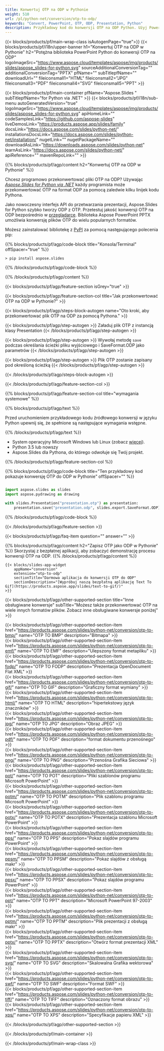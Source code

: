 ```yaml
---
title: Konwertuj OTP na ODP w Pythonie
weight: 510
url: /pl/python-net/conversion/otp-to-odp/ 
keywords: "Convert, PowerPoint, OTP, ODP, Presentation, Python"
description: Przykładowy kod do konwersji OTP na ODP Python. Użyj PowerPoint Python API do wsadowej konwersji plików OTP do plików ODP.
---
```


{{< blocks/products/pf/main-wrap-class isAutogenPage="true">}}
{{< blocks/products/pf/i18n/upper-banner h1="Konwertuj OTP na ODP w Pythonie" h2="Potężna biblioteka PowerPoint Python do konwersji OTP na ODP" logoImageSrc="https://www.aspose.cloud/templates/aspose/img/products/slides/aspose_slides-for-python.svg" sourceAdditionalConversionTag="" additionalConversionTag="PPTX" pfName="" subTitlepfName="" downloadUrl="" fileiconsmall1="HTML" fileiconsmall2="JPG" fileiconsmall3="PDF" fileiconsmall4="SVG" fileiconsmall5="PPT" >}}

{{< blocks/products/pf/main-container pfName="Aspose.Slides " subTitlepfName="for Python via .NET" >}}
{{< blocks/products/pf/i18n/sub-menu autoGeneratedVersion="true" logoImageSrc="https://www.aspose.cloud/templates/aspose/img/products/slides/aspose_slides-for-python.svg" apiHomeLink="" codeSamplesLink="https://github.com/aspose-slides" liveDemosLink="https://products.aspose.app/slides/family" docsLink="https://docs.aspose.com/slides/python-net/" installationsDocsLink="https://docs.aspose.com/slides/python-net/installation/" nugetLink="" nugetPackageName="" downloadAsLink="https://downloads.aspose.com/slides/python-net" learnAsLink="https://docs.aspose.com/slides/python-net/" apiReference="" mavenRepoLink="" >}}

{{% blocks/products/pf/agp/content h2="Konwertuj OTP na ODP w Pythonie" %}}

Chcesz programowo przekonwertować pliki OTP na ODP? Używając [*Aspose.Slides for Python via .NET*](https://products.aspose.com/slides/python-net/) każdy programista może przekonwertować OTP na format ODP za pomocą zaledwie kilku linijek kodu Pythona.

Jako nowoczesny interfejs API do przetwarzania prezentacji, Aspose.Slides for Python szybko tworzy ODP z OTP. Przetestuj jakość konwersji OTP na ODP bezpośrednio w [przeglądarce](https://products.aspose.app/slides/conversion). Biblioteka Aspose PowerPoint PPTX umożliwia konwersję plików OTP do wielu popularnych formatów.

Możesz zainstalować bibliotekę z [PyPI](https://pypi.org/project/Aspose.Slides/) za pomocą następującego polecenia pip:

{{% blocks/products/pf/agp/code-block title="Konsola/Terminal" offSpacer="true" %}}

```console
> pip install aspose.slides

```

{{% /blocks/products/pf/agp/code-block %}}

{{% /blocks/products/pf/agp/content %}}

{{< blocks/products/pf/agp/feature-section isGrey="true" >}}

{{< blocks/products/pf/agp/feature-section-col title="Jak przekonwertować OTP na ODP w Pythonie?" >}}

{{< blocks/products/pf/agp/steps-block-autogen name="Oto kroki, aby przekonwertować plik OTP na ODP za pomocą Pythona." >}}

{{< blocks/products/pf/agp/step-autogen >}}
Załaduj plik OTP z instancją klasy Presentation
{{< /blocks/products/pf/agp/step-autogen >}}

{{< blocks/products/pf/agp/step-autogen >}}
Wywołaj metodę `save` podczas określania ścieżki pliku wyjściowego i SaveFormat.ODP jako parametrów
{{< /blocks/products/pf/agp/step-autogen >}}

{{< blocks/products/pf/agp/step-autogen >}}
Plik OTP zostanie zapisany pod określoną ścieżką
{{< /blocks/products/pf/agp/step-autogen >}}

{{< /blocks/products/pf/agp/steps-block-autogen >}}

{{< /blocks/products/pf/agp/feature-section-col >}}

{{% blocks/products/pf/agp/feature-section-col title="wymagania systemowe" %}}

{{% blocks/products/pf/agp/text %}}

 Przed uruchomieniem przykładowego kodu źródłowego konwersji w języku Python upewnij się, że spełnione są następujące wymagania wstępne.

{{% /blocks/products/pf/agp/text %}}

- System operacyjny Microsoft Windows lub Linux (zobacz [więcej](https://docs.aspose.com/slides/python-net/system-requirements/)).
- Python 3.5 lub nowszy
- Aspose.Slides dla Pythona, do którego odwołuje się Twój projekt.

{{% /blocks/products/pf/agp/feature-section-col %}}

{{% blocks/products/pf/agp/code-block title="Ten przykładowy kod pokazuje konwersję OTP do ODP w Pythonie" offSpacer="" %}}

```py

import aspose.slides as slides
import aspose.pydrawing as drawing

with slides.Presentation("presentation.otp") as presentation:
    presentation.save("presentation.odp", slides.export.SaveFormat.ODP)

```
{{% /blocks/products/pf/agp/code-block %}}

{{< /blocks/products/pf/agp/feature-section >}}

{{< blocks/products/pf/agp/faq-item question="" answer="" >}}
 
{{% blocks/products/pf/agp/content h2="Zapisz OTP jako ODP w Pythonie" %}}
Skorzystaj z bezpłatnej aplikacji, aby zobaczyć demonstrację procesu konwersji OTP na ODP. 
{{% /blocks/products/pf/agp/content %}}

<!-- aboutfile Starts -->

<!-- aboutfile Ends -->

    {{< blocks/slides-app-widget 
        appName="conversion"
        extension="otp-to-odp"
        sectionTitle="Darmowa aplikacja do konwersji OTP do ODP" 
        sectionDescription="[Wypróbuj naszą bezpłatną aplikację Text To Gif](https://products.aspose.app/slides/text-to-gif/)" 
    >}}
    
{{< blocks/products/pf/agp/other-supported-section title="Inne obsługiwane konwersje" subTitle="Możesz także przekonwertować OTP na wiele innych formatów plików. Zobacz inne obsługiwane konwersje poniżej" >}}

{{< blocks/products/pf/agp/other-supported-section-item href="https://products.aspose.com/slides/python-net/conversion/otp-to-bmp/" name="OTP TO BMP" description="Bitmapa" >}}  
{{< blocks/products/pf/agp/other-supported-section-item href="https://products.aspose.com/slides/python-net/conversion/otp-to-emf/" name="OTP TO EMF" description="Ulepszony format metapliku" >}}  
{{< blocks/products/pf/agp/other-supported-section-item href="https://products.aspose.com/slides/python-net/conversion/otp-to-fodp/" name="OTP TO FODP" description="Prezentacja OpenDocument Flat XML" >}}  
{{< blocks/products/pf/agp/other-supported-section-item href="https://products.aspose.com/slides/python-net/conversion/otp-to-gif/" name="OTP TO GIF" description="Graficzny format wymiany" >}}  
{{< blocks/products/pf/agp/other-supported-section-item href="https://products.aspose.com/slides/python-net/conversion/otp-to-html/" name="OTP TO HTML" description="hipertekstowy język znaczników" >}}  
{{< blocks/products/pf/agp/other-supported-section-item href="https://products.aspose.com/slides/python-net/conversion/otp-to-jpg/" name="OTP TO JPG" description="Obraz JPEG" >}}  
{{< blocks/products/pf/agp/other-supported-section-item href="https://products.aspose.com/slides/python-net/conversion/otp-to-pdf/" name="OTP TO PDF" description="format dokumentu przenośnego" >}}  
{{< blocks/products/pf/agp/other-supported-section-item href="https://products.aspose.com/slides/python-net/conversion/otp-to-png/" name="OTP TO PNG" description="Przenośna Grafika Sieciowa" >}}  
{{< blocks/products/pf/agp/other-supported-section-item href="https://products.aspose.com/slides/python-net/conversion/otp-to-pot/" name="OTP TO POT" description="Pliki szablonów programu Microsoft PowerPoint" >}}  
{{< blocks/products/pf/agp/other-supported-section-item href="https://products.aspose.com/slides/python-net/conversion/otp-to-potm/" name="OTP TO POTM" description="Plik szablonu programu Microsoft PowerPoint" >}}  
{{< blocks/products/pf/agp/other-supported-section-item href="https://products.aspose.com/slides/python-net/conversion/otp-to-potx/" name="OTP TO POTX" description="Prezentacja szablonu Microsoft PowerPoint" >}}  
{{< blocks/products/pf/agp/other-supported-section-item href="https://products.aspose.com/slides/python-net/conversion/otp-to-pps/" name="OTP TO PPS" description="Pokaz slajdów programu PowerPoint" >}}  
{{< blocks/products/pf/agp/other-supported-section-item href="https://products.aspose.com/slides/python-net/conversion/otp-to-ppsm/" name="OTP TO PPSM" description="Pokaz slajdów z obsługą makr" >}}  
{{< blocks/products/pf/agp/other-supported-section-item href="https://products.aspose.com/slides/python-net/conversion/otp-to-ppsx/" name="OTP TO PPSX" description="Pokaz slajdów programu PowerPoint" >}}  
{{< blocks/products/pf/agp/other-supported-section-item href="https://products.aspose.com/slides/python-net/conversion/otp-to-ppt/" name="OTP TO PPT" description="Microsoft PowerPoint 97-2003" >}}  
{{< blocks/products/pf/agp/other-supported-section-item href="https://products.aspose.com/slides/python-net/conversion/otp-to-pptm/" name="OTP TO PPTM" description="Plik prezentacji z obsługą makr" >}}  
{{< blocks/products/pf/agp/other-supported-section-item href="https://products.aspose.com/slides/python-net/conversion/otp-to-pptx/" name="OTP TO PPTX" description="Otwórz format prezentacji XML" >}}  
{{< blocks/products/pf/agp/other-supported-section-item href="https://products.aspose.com/slides/python-net/conversion/otp-to-svg/" name="OTP TO SVG" description="Skalowalna Grafika wektorowa" >}}  
{{< blocks/products/pf/agp/other-supported-section-item href="https://products.aspose.com/slides/python-net/conversion/otp-to-swf/" name="OTP TO SWF" description="Format SWF" >}}  
{{< blocks/products/pf/agp/other-supported-section-item href="https://products.aspose.com/slides/python-net/conversion/otp-to-tiff/" name="OTP TO TIFF" description="Oznaczony format obrazu" >}}  
{{< blocks/products/pf/agp/other-supported-section-item href="https://products.aspose.com/slides/python-net/conversion/otp-to-xps/" name="OTP TO XPS" description="Specyfikacje papieru XML" >}}  


{{< /blocks/products/pf/agp/other-supported-section >}}

{{< /blocks/products/pf/main-container >}}
    
{{< /blocks/products/pf/main-wrap-class >}}